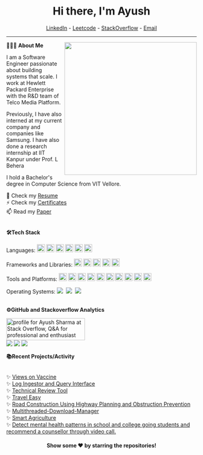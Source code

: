 <!--- Body Begins -->
<h1 align="center"> Hi there, I'm Ayush</a> </h1>

<!--- Adding Header Elements -->
<p align="center">
  <a href="https://www.linkedin.com/in/ayushs2k1/">LinkedIn</a> - 
  <a href="https://leetcode.com/u/ayushs_2k1/">Leetcode</a> -
  <a href="https://stackoverflow.com/users/12344814/ayush-sharma">StackOverflow</a> -
  <a href="mailto:ayushsharma.2k1@gmail.com">Email</a>

-----------------------------------------------------------
👨🏻‍💻 **About Me**<img src="https://raw.githubusercontent.com/sanjay-kv/sanjay-kv/main/Assets/illustration.png" min-width="300px" max-width="300px" width="350px" align="right"> 

I am a Software Engineer passionate about building systems that scale. I work at Hewlett Packard Enterprise with the R&D team of Telco Media Platform.

Previously, I have also interned at my current company and companies like Samsung. I have also done a research internship at IIT Kanpur under Prof. L Behera

I hold a Bachelor's degree in Computer Science from VIT Vellore.

📝 Check my [Resume](https://github.com/ayushs2k1/ayushs2k1/blob/main/Ayush_Sharma_Resume.pdf)<br>
⚡ Check my [Certificates](https://www.linkedin.com/in/ayushsharma2k/details/certifications/)<br>
📫 Read my [Paper](https://www.ijser.org/onlineResearchPaperViewer.aspx?A-Comparative-Study-on-Efficiencies-of-Variants-of-Convolutional-Neural-Networks-based-on-Image-Classification-Task.pdf)<br>

<br>

<!--- Adding Tech Stack open Section -->
<summary><b>🛠Tech Stack</b></summary><br>
Languages: 
<a href="https://www.java.com/" title="Java"><img src="https://github.com/get-icon/geticon/raw/master/icons/java.svg" alt="Java" width="21px" height="21px"></a>
<a href="https://www.python.org/" title="Python"><img src="https://github.com/get-icon/geticon/raw/master/icons/python.svg" alt="Python" width="21px" height="21px"></a>
<a href="https://en.wikipedia.org/wiki/C_(programming_language)" title="C"><img src="https://github.com/get-icon/geticon/raw/master/icons/c.svg" alt="C" width="21px" height="21px"></a>
<a href="https://isocpp.org/" title="C++"><img src="https://github.com/get-icon/geticon/raw/master/icons/c-plusplus.svg" alt="C++" width="21px" height="21px"></a>
<a href="https://dev.mysql.com/" title="MySQL"><img src="https://github.com/get-icon/geticon/raw/master/icons/mysql.svg" alt="MySQL" width="21px" height="21px"></a>
<a href="https://www.r-project.org/" title="R"><img src="https://github.com/get-icon/geticon/raw/master/icons/r-lang.svg" alt="R" width="21px" height="21px"></a>

Frameworks and Libraries: <!--- Frameworks and Libraries goes here -->
<a href="https://numpy.org/" title="NumPy"><img src="https://github.com/get-icon/geticon/raw/master/icons/numpy-icon.svg" alt="NumPy" width="21px" height="21px"></a>
<a href="https://pandas.pydata.org/" title="pandas"><img src="https://github.com/get-icon/geticon/raw/master/icons/pandas-icon.svg" alt="pandas" width="21px" height="21px"></a>
<a href="https://scikit-learn.org/stable/" title="scikit-learn"><img src="https://github.com/scikit-learn/blog/blob/main/assets/images/scikit-learn-logo.png" alt="scikit-learn" 
width="21px" height="21px"></a>
<a href="https://www.tensorflow.org/" title="tensorflow"><img src="https://github.com/get-icon/geticon/blob/master/icons/tensorflow.svg" alt="tensorflow" width="21px" height="21px"></a>
<a href="https://kubernetes.io/" title="kubernetes"><img src="https://github.com/get-icon/geticon/blob/master/icons/kubernetes.svg" alt="kubernetes" width="21px" height="21px"></a>

Tools and Platforms: 
<a href="https://git-scm.com/" title="Git"><img src="https://github.com/get-icon/geticon/raw/master/icons/git-icon.svg" alt="Git" width="21px" height="21px"></a>
<a href="https://www.docker.com/" title="docker"><img src="https://github.com/get-icon/geticon/raw/master/icons/docker-icon.svg" alt="docker" width="21px" height="21px"></a>
<a href="https://prometheus.io/" title="prometheus"><img src="https://github.com/get-icon/geticon/blob/master/icons/prometheus.svg" alt="prometheus" width="21px" height="21px"></a>
<a href="https://grafana.com/" title="grafana"><img src="https://github.com/get-icon/geticon/blob/master/icons/grafana.svg" alt="grafana" width="21px" height="21px"></a>
<a href="https://www.postman.com/" title="postman"><img src="https://github.com/get-icon/geticon/blob/master/icons/postman.svg" alt="postman" width="21px" height="21px"></a>
<a href="https://www.jenkins.io/" title="jenkins"><img src="https://github.com/get-icon/geticon/blob/master/icons/jenkins.svg" alt="jenkins" width="21px" height="21px"></a>
<a href="https://www.atlassian.com/software/jira?&aceid=&adposition=&adgroup=143485223644&campaign=18442427757&creative=696980129686&device=c&keyword=jira&matchtype=e&network=g&placement=&ds_kids=p73345677068&ds_e=GOOGLE&ds_eid=700000001558501&ds_e1=GOOGLE&gad_source=1&gclid=Cj0KCQjw-uK0BhC0ARIsANQtgGO9A5VDMxp70csS7hFxHffuXSWt5lMxP9wuyMgI_M9g-S_I-09IxCUaAldFEALw_wcB&gclsrc=aw.ds" title="jira"><img src="https://github.com/get-icon/geticon/blob/master/icons/jira.svg" alt="jira" width="21px" height="21px"></a>
<a href="https://code.visualstudio.com/" title="Visual Studio Code"><img src="https://github.com/get-icon/geticon/raw/master/icons/visual-studio-code.svg" alt="Visual Studio Code" width="21px" height="21px"></a>
<a href="https://www.eclipse.org/" title="eclipse"><img src="https://github.com/get-icon/geticon/blob/master/icons/eclipse.svg" alt="eclipse" width="21px" height="21px"></a>
<a href="https://jupyter.org/" title="jupyter"><img src="https://github.com/get-icon/geticon/blob/master/icons/jupyter.svg" alt="jupyter" width="21px" height="21px"></a>

Operating Systems: 
<img src="https://img.shields.io/badge/-Linux-EDBD2B?logo=Linux&logoColor=black&style=flat">&nbsp;
<img src="https://img.shields.io/badge/-Mac-F7F7F7?logo=Macos&logoColor=black&style=flat">&nbsp;
<img src="https://img.shields.io/badge/-Windows-0F7BCF?logo=Windows&logoColor=white&style=flat">&nbsp;

<!--- Section on GitHub Analytics -->

<br>

<summary><b>⚙️GitHub and Stackoverflow Analytics</b></summary>

<a href="https://stackoverflow.com/users/12344814/ayush-sharma"><img src="https://stackoverflow.com/users/flair/12344814.png?theme=dark" width="208" height="58" alt="profile for Ayush Sharma at Stack Overflow, Q&amp;A for professional and enthusiast programmers" title="profile for Ayush Sharma at Stack Overflow, Q&amp;A for professional and enthusiast programmers"></a> <br>
![](http://github-profile-summary-cards.vercel.app/api/cards/profile-details?username=ayushs2k1&theme=github_dark)
![](http://github-profile-summary-cards.vercel.app/api/cards/repos-per-language?username=ayushs2k1&theme=github_dark)
[![](https://github-readme-stats.vercel.app/api?username=ayushs2k1&include_all_commits=true&theme=tokyonight&bg_color=0D1118&border_color=3D4247&text_color=5A616A&title_color=1F5EAA&rank_icon=github&card_width=70px)](https://github.com/anuraghazra/github-readme-stats)
     


<!--- 3rd Section on Recent Projects -->
<summary><b>📚Recent Projects/Activity</b></summary><br>

  ✨ [Views on Vaccine](https://github.com/ayushs2k1/ViewsOnVaccine)<br>
  ✨ [Log Ingestor and Query Interface](https://github.com/ayushs2k1/Log-Ingestor-and-Query-Interface)<br>
  ✨ [Technical Review Tool](https://github.com/ayushs2k1/Technical-Review-Tool)<br> 
  ✨ [Travel Easy](https://github.com/ayushs2k1/TravelEasy-DBMS-Project)<br>
  ✨ [Road Construction Using Highway Planning and Obstruction Prevention](https://github.com/ayushs2k1/Operating-Systems-Project)<br>
  ✨ [Multithreaded-Download-Manager](https://github.com/ayushs2k1/Multithreaded-Download-Manager)<br>
  ✨ [Smart Agriculture](https://github.com/ayushs2k1/SmartAgri)<br>
  ✨ [Detect mental health patterns in school and college going students and recommend a counsellor through video call.](https://github.com/ayushs2k1/Exypnos-vit-hack/tree/main)<br>

<div align="center">


#### Show some ❤️ by starring the repositories!
</div>

<!--- Footer End -->
<!--- Body End -->
